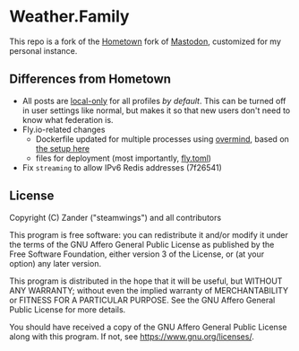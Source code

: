 # Weather.Family

This repo is a fork of the [Hometown](https://github.com/hometown-fork/hometown/) fork of [Mastodon](https://github.com/tootsuite/mastodon), customized for my personal instance.

## Differences from Hometown

- All posts are [local-only](https://github.com/hometown-fork/hometown/wiki/Local-only-posting) for all profiles _by default_. This can be turned off in user settings like normal, but makes it so that new users don't need to know what federation is.
- Fly.io-related changes
  - Dockerfile updated for multiple processes using [overmind](https://github.com/DarthSim/overmind), based on [the setup here](https://github.com/tmm1/flyapp-mastodon)
  - files for deployment (most importantly, [fly.toml](./fly.toml))
- Fix `streaming` to allow IPv6 Redis addresses (7f26541)

## License

Copyright (C) Zander ("steamwings") and all contributors

This program is free software: you can redistribute it and/or modify it under the terms of the GNU Affero General Public License as published by the Free Software Foundation, either version 3 of the License, or (at your option) any later version.

This program is distributed in the hope that it will be useful, but WITHOUT ANY WARRANTY; without even the implied warranty of MERCHANTABILITY or FITNESS FOR A PARTICULAR PURPOSE. See the GNU Affero General Public License for more details.

You should have received a copy of the GNU Affero General Public License along with this program. If not, see <https://www.gnu.org/licenses/>.
